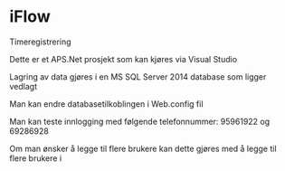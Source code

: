 # iFlow
Timeregistrering

Dette er et APS.Net prosjekt som kan kjøres via Visual Studio

Lagring av data gjøres i en MS SQL Server 2014 database som ligger vedlagt

Man kan endre databasetilkoblingen i Web.config fil

Man kan teste innlogging med følgende telefonnummer:
95961922 og 69286928

Om man ønsker å legge til flere brukere kan dette gjøres med å legge til flere brukere i 
